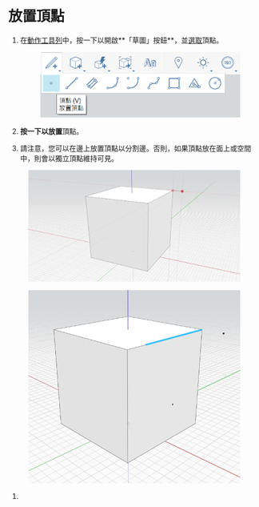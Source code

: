 # 放置頂點

1.  在[動作工具列](https://github.com/FormIt3D/autodesk-formit-360-windows-help/tree/c377e7b8a3b8e43e684321d0b7de867608d317a3/tool-library/tool-bars-extended.md)中，按一下以開啟**「草圖」按鈕**，並[選取](select-edge-face-or-object.md)頂點。

    <figure><img src="../.gitbook/assets/VertexToolbar.png" alt=""><figcaption></figcaption></figure>
2. **按一下以放置**頂點。
3. 請注意，您可以在邊上放置頂點以分割邊。否則，如果頂點放在面上或空間中，則會以獨立頂點維持可見。

<figure><img src="../.gitbook/assets/PlaceVertex.png" alt=""><figcaption></figcaption></figure>

<figure><img src="../.gitbook/assets/image (2).png" alt=""><figcaption></figcaption></figure>

1.
